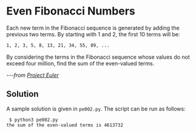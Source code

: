 # Even Fibonacci Numbers

Each new term in the Fibonacci sequence is generated by adding the previous two terms. By starting with 1 and 2, the first 10 terms will be: 

```default
1, 2, 3, 5, 8, 13, 21, 34, 55, 89, ...
```

By considering the terms in the Fibonacci sequence whose values do not exceed four million, find the sum of the even-valued terms.

*---from [Project Euler](https://projecteuler.net/problem=2)*

## Solution

A sample solution is given in `pe002.py`. The script can be run as follows:

```{zsh}
 $ python3 pe002.py
the sum of the even-valued terms is 4613732
```
